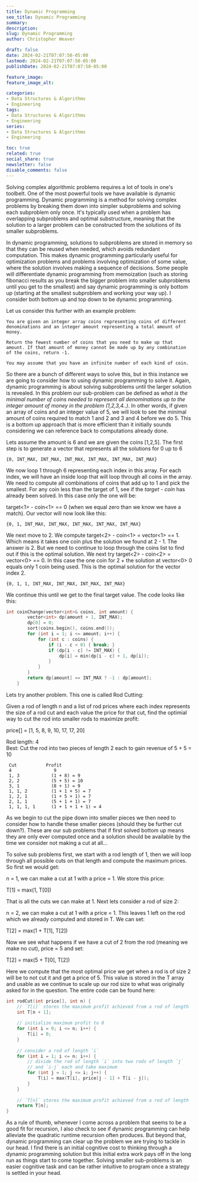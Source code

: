 ```yaml
---
title: Dynamic Programming
seo_title: Dynamic Programming
summary: 
description: 
slug: Dynamic Programming
author: Christopher Weaver

draft: false
date: 2024-02-21T07:07:50-05:00
lastmod: 2024-02-21T07:07:50-05:00
publishDate: 2024-02-21T07:07:50-05:00

feature_image: 
feature_image_alt: 

categories:
- Data Structures & Algorithms
- Engineering
tags:
- Data Structures & Algorithms
- Engineering
series:
- Data Structures & Algorithms
- Engineering

toc: true
related: true
social_share: true
newsletter: false
disable_comments: false
---
```


Solving complex algorithmic problems requires a lot of tools in one's toolbelt. One of the most powerful tools we have available is dynamic programming. Dynamic programming is a method for solving complex problems by breaking them down into simpler subproblems and solving each subproblem only once. It's typically used when a problem has overlapping subproblems and optimal substructure, meaning that the solution to a larger problem can be constructed from the solutions of its smaller subproblems.

In dynamic programming, solutions to subproblems are stored in memory so that they can be reused when needed, which avoids redundant computation. This makes dynamic programming particularly useful for optimization problems and problems involving optimization of some value, where the solution involves making a sequence of decisions. Some people will differentiate dynamic programming from memoization (such as storing fibonacci results as you break the bigger problem into smaller subproblems until you get to the smallest) and say dynamic programming is only bottom up (starting at the smallest subproblem and working your way up). I consider both bottom up and top down to be dynamic programming. 

Let us consider this further with an example problem:
```
You are given an integer array coins representing coins of different denominations and an integer amount representing a total amount of money.

Return the fewest number of coins that you need to make up that amount. If that amount of money cannot be made up by any combination of the coins, return -1.

You may assume that you have an infinite number of each kind of coin.
```
So there are a bunch of different ways to solve this, but in this instance we are going to consider how to using dynamic programming to solve it. Again, dynamic programming is about solving subproblems until the larger solution is revealed. In this problem our sub-problem can be defined as *what is the minimal number of coins needed to represent all denominations up to the integer amount of money in the problem (1,2,3,4..)*. In other words, if given an array of coins and an integer value of 5, we will look to see the minimal amount of coins required to match 1 and 2 and 3 and 4 before we do 5. This is a bottom up approach that is more efficient than it initially sounds considering we can reference back to computations already done. 

Lets assume the amount is 6 and we are given the coins [1,2,5]. The first step is to generate a vector that represents all the solutions for 0 up to 6
```
{0, INT_MAX, INT_MAX, INT_MAX, INT_MAX, INT_MAX, INT_MAX}
```
We now loop 1 through 6 representing each index in this array. For each index, we will have an inside loop that will loop through all coins in the array. We need to compute all combinations of coins that add up to 1 and pick the smallest. For any coin less than the target of 1, see if the *target - coin* has already been solved. In this case only the one will be:

target<1> - coin<1> == 0 (when we equal zero than we know we have a match). Our vector will now look like this:
```
{0, 1, INT_MAX, INT_MAX, INT_MAX, INT_MAX, INT_MAX}
```
We next move to 2. We compute target<2> - coin<1> = vector<1> == 1. Which means it takes one coin plus the solution we found at 2 - 1. The answer is 2. But we need to continue to loop through the coins list to find out if this is the optimal solution. We next try target<2> - coin<2> = vector<0> == 0. In this case the one coin for 2 + the solution at vector<0> 0 equals only 1 coin being used. This is the optimal solution for the vector index 2. 
```
{0, 1, 1, INT_MAX, INT_MAX, INT_MAX, INT_MAX}
```
We continue this until we get to the final target value. The code looks like this:
```C++
int coinChange(vector<int>& coins, int amount) {
        vector<int> dp(amount + 1, INT_MAX);
        dp[0] = 0;
        sort(coins.begin(), coins.end());
        for (int i = 1; i <= amount; i++) {
            for (int c : coins) {
                if (i - c < 0) { break; }
                if (dp[i - c] != INT_MAX) {
                    dp[i] = min(dp[i - c] + 1, dp[i]);
                }
            }
        }
        return dp[amount] == INT_MAX ? -1 : dp[amount];
    }
```

Lets try another problem. This one is called Rod Cutting:

Given a rod of length n and a list of rod prices where each index represents the size of a rod cut and each value the price for that cut, find the optimial way to cut the rod into smaller rods to maximize profit:

price[] = [1, 5, 8, 9, 10, 17, 17, 20]   

Rod length: 4    
Best: Cut the rod into two pieces of length 2 each to gain revenue of 5 + 5 = 10 

```
 Cut           Profit 
 4                9 
 1, 3            (1 + 8) = 9 
 2, 2            (5 + 5) = 10 
 3, 1            (8 + 1) = 9 
 1, 1, 2         (1 + 1 + 5) = 7 
 1, 2, 1         (1 + 5 + 1) = 7 
 2, 1, 1         (5 + 1 + 1) = 7 
 1, 1, 1, 1      (1 + 1 + 1 + 1) = 4
 ```

As we begin to cut the pipe down into smaller pieces we then need to consider how to handle these smaller pieces (should they be further cut down?). These are our sub problems that if first solved bottom up means they are only ever computed once and a solution should be available by the time we consider not making a cut at all... 

To solve sub problems first, we start with a rod length of 1, then we will loop through all possible cuts on that length and compute the maximum prices. So first we would get:

n = 1, we can make a cut at 1 with a price = 1. We store this price:

T[1] = max(1, T[0])

That is all the cuts we can make at 1. Next lets consider a rod of size 2:

n = 2, we can make a cut at 1 with a price = 1. This leaves 1 left on the rod which we already computed and stored in T. We can set:

T[2] = max(1 + T[1], T[2])

Now we see what happens if we have a cut of 2 from the rod (meaning we make no cut), price = 5 and set:

T[2] = max(5 + T[0], T[2])

Here we compute that the most optimal price we get when a rod is of size 2 will be to not cut it and get a price of 5. This value is stored in the T array and usable as we continue to scale up our rod size to what was originally asked for in the question. The entire code can be found here:

```C++
int rodCut(int price[], int n) {
    // `T[i]` stores the maximum profit achieved from a rod of length `i`
    int T[n + 1];
 
    // initialize maximum profit to 0
    for (int i = 0; i <= n; i++) {
        T[i] = 0;
    }
 
    // consider a rod of length `i`
    for (int i = 1; i <= n; i++) {
        // divide the rod of length `i` into two rods of length `j`
        // and `i-j` each and take maximum
        for (int j = 1; j <= i; j++) {
            T[i] = max(T[i], price[j - 1] + T[i - j]);
        }
    }
 
    // `T[n]` stores the maximum profit achieved from a rod of length `n`
    return T[n];
}
```
As a rule of thumb, whenever I come across a problem that seems to be a good fit for recursion, I also check to see if dynamic programming can help alleviate the quadratic runtime recursion often produces. But beyond that, dynamic programming can clear up the problem we are trying to tackle in our head. I find there is an initial cognitive cost to thinking through a dynamic programming solution but this initial extra work pays off in the long run as things start to come together. Solving smaller sub-problems is an easier cognitive task and can be rather intuitive to program once a strategy is settled in your head. 
